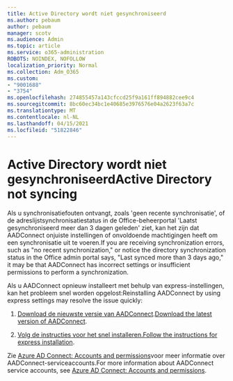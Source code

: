 ```yaml
---
title: Active Directory wordt niet gesynchroniseerd
ms.author: pebaum
author: pebaum
manager: scotv
ms.audience: Admin
ms.topic: article
ms.service: o365-administration
ROBOTS: NOINDEX, NOFOLLOW
localization_priority: Normal
ms.collection: Adm_O365
ms.custom:
- "9001688"
- "3754"
ms.openlocfilehash: 274855457a143cfccd25f9a161ff894882cee9c4
ms.sourcegitcommit: 8bc60ec34bc1e40685e3976576e04a2623f63a7c
ms.translationtype: MT
ms.contentlocale: nl-NL
ms.lasthandoff: 04/15/2021
ms.locfileid: "51822846"
---
```

# <a name="active-directory-not-syncing"></a><span data-ttu-id="b3c0e-102">Active Directory wordt niet gesynchroniseerd</span><span class="sxs-lookup"><span data-stu-id="b3c0e-102">Active Directory not syncing</span></span>

<span data-ttu-id="b3c0e-103">Als u synchronisatiefouten ontvangt, zoals 'geen recente synchronisatie', of de adreslijstsynchronisatiestatus in de Office-beheerportal 'Laatst gesynchroniseerd meer dan 3 dagen geleden' ziet, kan het zijn dat AADConnect onjuiste instellingen of onvoldoende machtigingen heeft om een synchronisatie uit te voeren.</span><span class="sxs-lookup"><span data-stu-id="b3c0e-103">If you are receiving synchronization errors, such as "no recent synchronization," or notice the directory synchronization status in the Office admin portal says, "Last synced more than 3 days ago," it may be that AADConnect has incorrect settings or insufficient permissions to perform a synchronization.</span></span>  

<span data-ttu-id="b3c0e-104">Als u AADConnect opnieuw installeert met behulp van express-instellingen, kan het probleem snel worden opgelost:</span><span class="sxs-lookup"><span data-stu-id="b3c0e-104">Reinstalling AADConnect by using express settings may resolve the issue quickly:</span></span>

1. <span data-ttu-id="b3c0e-105">[Download de nieuwste versie van AADConnect](https://go.microsoft.com/fwlink/?LinkId=615771).</span><span class="sxs-lookup"><span data-stu-id="b3c0e-105">[Download the latest version of AADConnect](https://go.microsoft.com/fwlink/?LinkId=615771).</span></span>

2. <span data-ttu-id="b3c0e-106">[Volg de instructies voor het snel installeren.](https://docs.microsoft.com/azure/active-directory/hybrid/how-to-connect-install-express)</span><span class="sxs-lookup"><span data-stu-id="b3c0e-106">[Follow the instructions for express installation](https://docs.microsoft.com/azure/active-directory/hybrid/how-to-connect-install-express).</span></span>

<span data-ttu-id="b3c0e-107">Zie [Azure AD Connect: Accounts and permissions](https://docs.microsoft.com/azure/active-directory/hybrid/reference-connect-accounts-permissions)voor meer informatie over AADConnect-serviceaccounts.</span><span class="sxs-lookup"><span data-stu-id="b3c0e-107">For more information about AADConnect service accounts, see [Azure AD Connect: Accounts and permissions](https://docs.microsoft.com/azure/active-directory/hybrid/reference-connect-accounts-permissions).</span></span>
